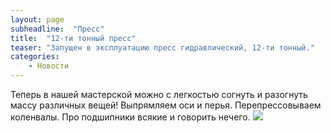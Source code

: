 ```yaml
---
layout: page
subheadline:  "Пресс"
title:  "12-ти тонный пресс"
teaser: "Запущен в эксплуатацию пресс гидравлический, 12-ти тонный."
categories:
    - Новости
---
```

Теперь в нашей мастерской можно с легкостью согнуть и разогнуть массу различных вещей!
Выпрямляем оси и перья. Перепрессовываем коленвалы. Про подшипники всякие и говорить нечего.
![]({{site.baseurl}}/http://cdn.idigitaltimes.com/sites/idigitaltimes.com/files/2014/09/24/futuramaunbendable.jpg)

